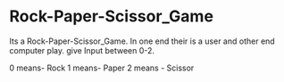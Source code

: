 # Rock-Paper-Scissor_Game
Its a Rock-Paper-Scissor_Game.
In one end their is a user and other end computer play.
give Input between 0-2. 

0 means- Rock
1 means- Paper
2 means - Scissor

